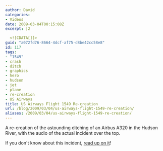 ```yaml
---
author: David
categories:
- Videos
date: 2009-03-04T00:15:08Z
excerpt: |2

  <![CDATA[]]>
guid: "a072fd76-8664-4dcf-af75-d8be42cc58e8"
id: 117
tags:
- "1549"
- crash
- ditch
- graphics
- hero
- hudson
- jet
- plane
- re-creation
- US Airways
title: US Airways Flight 1549 Re-creation
url: /blog/2009/03/04/us-airways-flight-1549-re-creation/
aliases: /2009/03/04/us-airways-flight-1549-re-creation/
---
```


<p>A re-creation of the astounding ditching of an Airbus A320 in the Hudson River, with the audio of the actual incident over the top.</p> <p>If you don't know about this incident, <a title="Wikipedia: US Airways Flight 1549" href="https://en.wikipedia.org/wiki/US\_Airways\_Flight\_1549" target="\_blank">read up on it</a>!</p>
